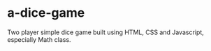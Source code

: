 # a-dice-game
Two player simple dice game built using HTML, CSS and Javascript, especially Math class.
